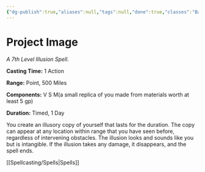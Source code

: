 ```yaml
---
{"dg-publish":true,"aliases":null,"tags":null,"done":true,"classes":"Bard, Wizard,","spellLevel":7,"school":"Illusion","source":"PHB","permalink":"/spells/project-image/","dgHomeLink":false,"dgPassFrontmatter":true}
---
```


# Project Image
*A 7th Level Illusion Spell.*

**Casting Time:** 1 Action

**Range:** Point, 500 Miles

**Components:** V S M(a small replica of you made from materials worth at least 5 gp)

**Duration:** Timed, 1 Day

You create an illusory copy of yourself that lasts for the duration. The copy can appear at any location within range that you have seen before, regardless of intervening obstacles. The illusion looks and sounds like you but is intangible. If the illusion takes any damage, it disappears, and the spell ends.

[[Spellcasting/Spells|Spells]]